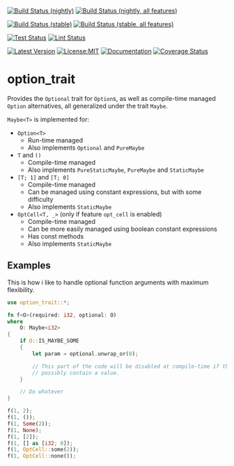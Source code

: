 [![Build Status (nightly)](https://github.com/sigurd4/option_trait/workflows/Build-nightly/badge.svg)](https://github.com/sigurd4/option_trait/actions/workflows/build-nightly.yml)
[![Build Status (nightly, all features)](https://github.com/sigurd4/option_trait/workflows/Build-nightly-all-features/badge.svg)](https://github.com/sigurd4/option_trait/actions/workflows/build-nightly-all-features.yml)

[![Build Status (stable)](https://github.com/sigurd4/option_trait/workflows/Build-stable/badge.svg)](https://github.com/sigurd4/option_trait/actions/workflows/build-stable.yml)
[![Build Status (stable, all features)](https://github.com/sigurd4/option_trait/workflows/Build-stable-all-features/badge.svg)](https://github.com/sigurd4/option_trait/actions/workflows/build-stable-all-features.yml)

[![Test Status](https://github.com/sigurd4/option_trait/workflows/Test/badge.svg)](https://github.com/sigurd4/option_trait/actions/workflows/test.yml)
[![Lint Status](https://github.com/sigurd4/option_trait/workflows/Lint/badge.svg)](https://github.com/sigurd4/option_trait/actions/workflows/lint.yml)

[![Latest Version](https://img.shields.io/crates/v/option_trait.svg)](https://crates.io/crates/option_trait)
[![License:MIT](https://img.shields.io/badge/License-MIT-yellow.svg)](https://opensource.org/licenses/MIT)
[![Documentation](https://img.shields.io/docsrs/option_trait)](https://docs.rs/option_trait)
[![Coverage Status](https://img.shields.io/codecov/c/github/sigurd4/option_trait)](https://app.codecov.io/github/sigurd4/option_trait)

# option_trait

Provides the `Optional` trait for `Option`s, as well as compile-time managed `Option` alternatives, all generalized under the trait `Maybe`.

`Maybe<T>` is implemented for:
- `Option<T>`
    - Run-time managed
    - Also implements `Optional` and `PureMaybe`
- `T` and `()`
    - Compile-time managed
    - Also implements `PureStaticMaybe`, `PureMaybe` and `StaticMaybe`
- `[T; 1]` and `[T; 0]`
    - Compile-time managed
    - Can be managed using constant expressions, but with some difficulty
    - Also implements `StaticMaybe`
- `OptCell<T, _>` (only if feature `opt_cell` is enabled)
    - Compile-time managed
    - Can be more easily managed using boolean constant expressions
    - Has const methods
    - Also implements `StaticMaybe`

## Examples

This is how i like to handle optional function arguments with maximum flexibility.

```rust
use option_trait::*;

fn f<O>(required: i32, optional: O)
where
    O: Maybe<i32>
{
    if O::IS_MAYBE_SOME
    {
        let param = optional.unwrap_or(0);

        // This part of the code will be disabled at compile-time if the maybe cannot
        // possibly contain a value.
    }

    // Do whatever
}

f(1, 2);
f(1, ());
f(1, Some(2));
f(1, None);
f(1, [2]);
f(1, [] as [i32; 0]);
f(1, OptCell::some(2));
f(1, OptCell::none());
```